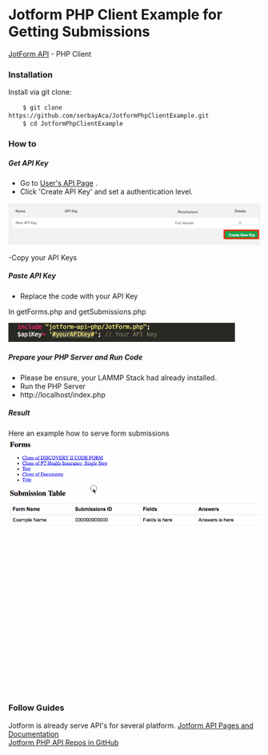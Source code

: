 Jotform PHP Client Example for Getting Submissions
===============
[JotForm API](http://api.jotform.com/docs/) - PHP Client


### Installation

Install via git clone:

        $ git clone https://github.com/serbayAca/JotformPhpClientExample.git
        $ cd JotformPhpClientExample
        


### How to

##### Get API Key

- Go to [User's API Page](https://jotform.com/myaccount/api) .
- Click 'Create API Key' and set a authentication level.

![alt text](https://github.com/serbayAca/JotformPhpClientExample/blob/master/documentation/howtoCreateApi.png "Example , How to Get API Key")

-Copy your API Keys

##### Paste API Key

- Replace the code with your API Key 

In getForms.php and getSubmissions.php

![alt text](https://github.com/serbayAca/JotformPhpClientExample/blob/master/documentation/wherepasteyourapikey.png "Example , Where you should replace API Key in code")

##### Prepare your PHP Server and Run Code

- Please be ensure, your LAMMP Stack had already installed.
- Run the PHP Server
- http://localhost/index.php

##### Result

Here an example how to serve form submissions
![alt text](https://github.com/serbayAca/JotformPhpClientExample/blob/master/documentation/result.gif "Example , Running Code")

### Follow Guides

Jotform is already serve API's for several platform. 
[Jotform API Pages and Documentation](http://api.jotform.com/docs/)     
[Jotform PHP API Repos in GitHub ](https://github.com/jotform/jotform-api-php)